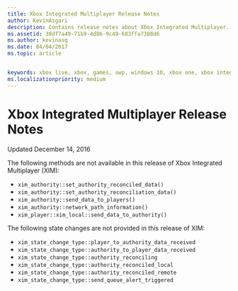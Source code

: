 ```yaml
---
title: Xbox Integrated Multiplayer Release Notes
author: KevinAsgari
description: Contains release notes about Xbox Integrated Multiplayer.
ms.assetid: 38df7a49-71b9-4d86-9c49-683ffa7308d6
ms.author: kevinasg
ms.date: 04/04/2017
ms.topic: article


keywords: xbox live, xbox, games, uwp, windows 10, xbox one, xbox integrated multiplayer
ms.localizationpriority: medium
---
```

# Xbox Integrated Multiplayer Release Notes

Updated December 14, 2016

The following methods are not available in this release of Xbox Integrated Multiplayer (XIM):

-	`xim_authority::set_authority_reconciled_data()`
-	`xim_authority::set_authority_reconciliation_data()`
-	`xim_authority::send_data_to_players()`
-	`xim_authority::network_path_information()`
-	`xim_player::xim_local::send_data_to_authority()`

The following state changes are not provided in this release of XIM:

-	`xim_state_change_type::player_to_authority_data_received`
-	`xim_state_change_type::authority_to_player_data_received`
-	`xim_state_change_type::authority_reconciling`
-	`xim_state_change_type::authority_reconciled_local`
-	`xim_state_change_type::authority_reconciled_remote`
-	`xim_state_change_type::send_queue_alert_triggered`
